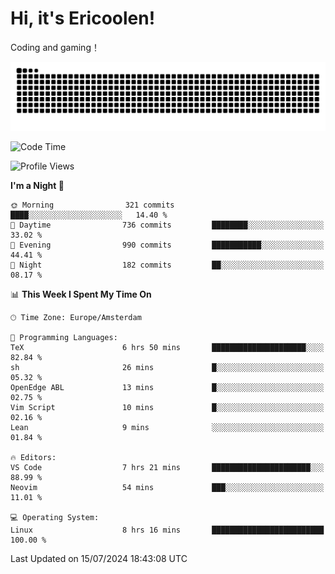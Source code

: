 # Hi, it's Ericoolen!
Coding and gaming！

<picture>
  <source media="(prefers-color-scheme: dark)" srcset="https://raw.githubusercontent.com/Eric-Song-Nop/Eric-Song-Nop/output/github-contribution-grid-snake-dark.svg">
  <source media="(prefers-color-scheme: light)" srcset="https://raw.githubusercontent.com/Eric-Song-Nop/Eric-Song-Nop/output/github-contribution-grid-snake.svg">
  <img alt="github contribution grid snake animation" src="https://raw.githubusercontent.com/Eric-Song-Nop/Eric-Song-Nop/output/github-contribution-grid-snake.svg">
</picture>

<!--START_SECTION:waka-->
![Code Time](http://img.shields.io/badge/Code%20Time-1%2C406%20hrs%2052%20mins-blue)

![Profile Views](http://img.shields.io/badge/Profile%20Views-0-blue)

**I'm a Night 🦉** 

```text
🌞 Morning                321 commits         ████░░░░░░░░░░░░░░░░░░░░░   14.40 % 
🌆 Daytime                736 commits         ████████░░░░░░░░░░░░░░░░░   33.02 % 
🌃 Evening                990 commits         ███████████░░░░░░░░░░░░░░   44.41 % 
🌙 Night                  182 commits         ██░░░░░░░░░░░░░░░░░░░░░░░   08.17 % 
```


📊 **This Week I Spent My Time On** 

```text
🕑︎ Time Zone: Europe/Amsterdam

💬 Programming Languages: 
TeX                      6 hrs 50 mins       █████████████████████░░░░   82.84 % 
sh                       26 mins             █░░░░░░░░░░░░░░░░░░░░░░░░   05.32 % 
OpenEdge ABL             13 mins             █░░░░░░░░░░░░░░░░░░░░░░░░   02.75 % 
Vim Script               10 mins             █░░░░░░░░░░░░░░░░░░░░░░░░   02.16 % 
Lean                     9 mins              ░░░░░░░░░░░░░░░░░░░░░░░░░   01.84 % 

🔥 Editors: 
VS Code                  7 hrs 21 mins       ██████████████████████░░░   88.99 % 
Neovim                   54 mins             ███░░░░░░░░░░░░░░░░░░░░░░   11.01 % 

💻 Operating System: 
Linux                    8 hrs 16 mins       █████████████████████████   100.00 % 
```


 Last Updated on 15/07/2024 18:43:08 UTC
<!--END_SECTION:waka-->
